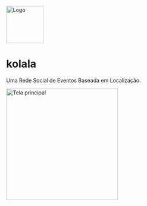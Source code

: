 <img 
    src="https://i.imgur.com/LnGdxwB.png"
    width="100px"
    height="100px"
    alt="Logo"
  />
# kolala
Uma Rede Social de Eventos Baseada em Localização.

<img 
  src="https://github.com/joaolfern/kolala/assets/55510648/bddfabbd-2a50-4505-80cc-c034f47724e0"
  width="300px"
  alt="Tela principal"
/>
